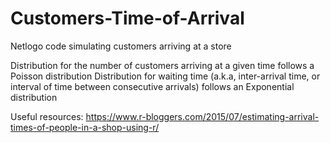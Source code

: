 # Customers-Time-of-Arrival
Netlogo code simulating customers arriving at a store

Distribution for the number of customers arriving at a given time follows a Poisson distribution
Distribution for waiting time (a.k.a, inter-arrival time, or interval of time between consecutive arrivals) follows an Exponential distribution

Useful resources: https://www.r-bloggers.com/2015/07/estimating-arrival-times-of-people-in-a-shop-using-r/
